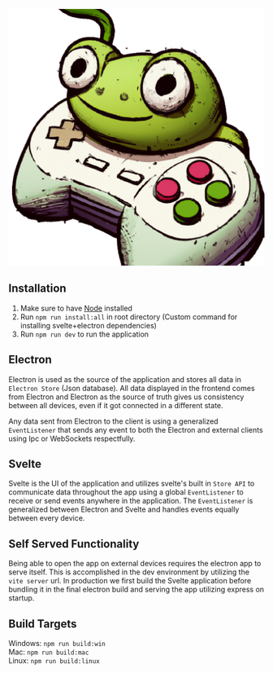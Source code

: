 <p align="center">
  <img style="width: 50; height: 50" src="frontend/static/icon.png" />
</p>

## Installation

1. Make sure to have [Node](https://nodejs.org/en) installed
2. Run `npm run install:all` in root directory (Custom command for installing svelte+electron dependencies)
3. Run `npm run dev` to run the application

## Electron

Electron is used as the source of the application and stores all data in `Electron Store` (Json database). All data displayed in the frontend comes from Electron and Electron as the source of truth gives us consistency between all devices, even if it got connected in a different state.

Any data sent from Electron to the client is using a generalized `EventListener` that sends any event to both the Electron and external clients using Ipc or WebSockets respectfully.

## Svelte

Svelte is the UI of the application and utilizes svelte's built in `Store API` to communicate data throughout the app using a global `EventListener` to receive or send events anywhere in the application. The `EventListener` is generalized between Electron and Svelte and handles events equally between every device.

## Self Served Functionality

Being able to open the app on external devices requires the electron app to serve itself. This is accomplished in the dev environment by utilizing the `vite server` url. In production we first build the Svelte application before bundling it in the final electron build and serving the app utilizing express on startup.

## Build Targets

Windows: `npm run build:win`\
Mac: `npm run build:mac`\
Linux: `npm run build:linux`
